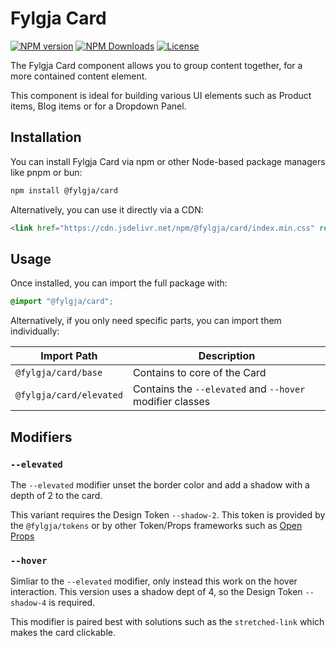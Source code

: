 # Fylgja Card

[![NPM version](https://img.shields.io/npm/v/@fylgja/card)](https://www.npmjs.com/package/@fylgja/card)
[![NPM Downloads](https://img.shields.io/npm/dt/%40fylgja%2Fcard)](https://www.npmjs.com/package/@fylgja/card)
[![License](https://img.shields.io/github/license/fylgja/fylgja?color=%23234)](/LICENSE)

The Fylgja Card component allows you to group content together, for a more contained content element.

This component is ideal for building various UI elements such as
Product items, Blog items or for a Dropdown Panel.

## Installation

You can install Fylgja Card via npm or other Node-based package managers like pnpm or bun:

```bash
npm install @fylgja/card
```

Alternatively, you can use it directly via a CDN:

```html
<link href="https://cdn.jsdelivr.net/npm/@fylgja/card/index.min.css" rel="stylesheet">
```

## Usage

Once installed, you can import the full package with:

```css
@import "@fylgja/card";
```

Alternatively, if you only need specific parts, you can import them individually:

| Import Path             | Description                                              |
| ----------------------- | -------------------------------------------------------- |
| `@fylgja/card/base`     | Contains to core of the Card                             |
| `@fylgja/card/elevated` | Contains the `--elevated` and `--hover` modifier classes |

## Modifiers

### `--elevated`

The `--elevated` modifier unset the border color and add a shadow with a depth of 2 to the card.

This variant requires the Design Token `--shadow-2`.
This token is provided by the `@fylgja/tokens` or by other Token/Props frameworks such as [Open Props](https://open-props.style/)

### `--hover`

Simliar to the `--elevated` modifier, only instead this work on the hover interaction.
This version uses a shadow dept of 4, so the Design Token `--shadow-4` is required.

This modifier is paired best with solutions such as the `stretched-link` which makes the card clickable.
